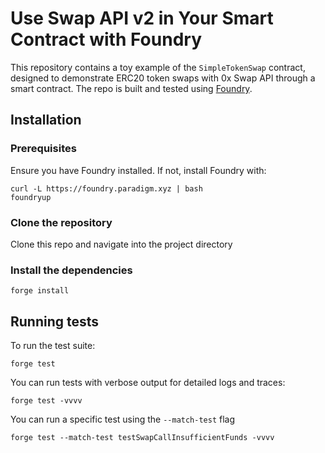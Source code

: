 # Use Swap API v2 in Your Smart Contract with Foundry

This repository contains a toy example of the `SimpleTokenSwap` contract, designed to demonstrate ERC20 token swaps with 0x Swap API through a smart contract. The repo is built and tested using [Foundry](https://getfoundry.sh/).

## Installation

### Prerequisites

Ensure you have Foundry installed. If not, install Foundry with:

```
curl -L https://foundry.paradigm.xyz | bash
foundryup
```

### Clone the repository

Clone this repo and navigate into the project directory

### Install the dependencies

```
forge install
```

## Running tests

To run the test suite:

```
forge test
```

You can run tests with verbose output for detailed logs and traces:

```
forge test -vvvv
```

You can run a specific test using the `--match-test` flag

```
forge test --match-test testSwapCallInsufficientFunds -vvvv
```

